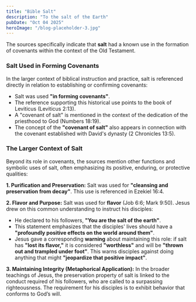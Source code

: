 ```yaml
---
title: "Bible Salt"
description: "To the salt of the Earth"
pubDate: "Oct 04 2025"
heroImage: "/blog-placeholder-3.jpg"
---
```


The sources specifically indicate that **salt** had a known use in the formation of covenants within the context of the Old Testament.

### Salt Used in Forming Covenants

In the larger context of biblical instruction and practice, salt is referenced directly in relation to establishing or confirming covenants:

*   Salt was used **"in forming covenants"**.
*   The reference supporting this historical use points to the book of Leviticus (Leviticus 2:13).
*   A "covenant of salt" is mentioned in the context of the dedication of the priesthood to God (Numbers 18:19).
*   The concept of the **"covenant of salt"** also appears in connection with the covenant established with David's dynasty (2 Chronicles 13:5).

### The Larger Context of Salt

Beyond its role in covenants, the sources mention other functions and symbolic uses of salt, often emphasizing its positive, enduring, or protective qualities:

**1. Purification and Preservation:**
Salt was used for **"cleansing and preservation from decay"**. This use is referenced in Ezekiel 16:4.

**2. Flavor and Purpose:**
Salt was used for **flavor** (Job 6:6; Mark 9:50). Jesus drew on this common understanding to instruct his disciples:
*   He declared to his followers, **"You are the salt of the earth"**.
*   This statement emphasizes that the disciples' lives should have a **"profoundly positive effects on the world around them"**.
*   Jesus gave a corresponding **warning** about maintaining this role: if salt has **"lost its flavor,"** it is considered **"worthless"** and will be **"thrown out and trampled under foot"**. This warns disciples against doing anything that might **"jeopardize that positive impact"**.

**3. Maintaining Integrity (Metaphorical Application):**
In the broader teachings of Jesus, the preservation property of salt is linked to the conduct required of his followers, who are called to a surpassing righteousness. The requirement for his disciples is to exhibit behavior that conforms to God’s will.
